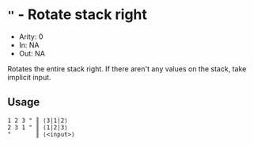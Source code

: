 # `"` - Rotate stack right

- Arity: 0
- In: NA
- Out: NA

Rotates the entire stack right. If there aren't any values on the stack, take implicit input.

## Usage

```
1 2 3 " ║ ⟨3|1|2⟩
2 3 1 " ║ ⟨1|2|3⟩
"       ║ ⟨<input>⟩
```
